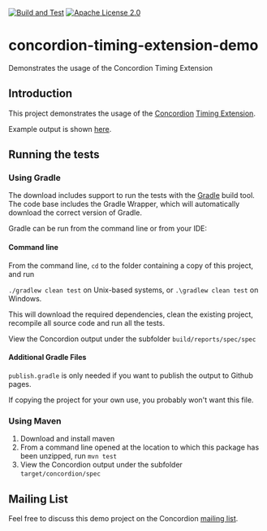 [![Build and Test](https://github.com/concordion/concordion-timing-extension-demo/actions/workflows/ci.yml/badge.svg)](https://github.com/concordion/concordion-timing-extension-demo/actions/workflows/ci.yml)
[![Apache License 2.0](https://img.shields.io/badge/license-Apache%202.0-blue.svg)](http://www.apache.org/licenses/LICENSE-2.0.html)

# concordion-timing-extension-demo

Demonstrates the usage of the Concordion Timing Extension

## Introduction
This project demonstrates the usage of the [Concordion](https://concordion.org) [Timing Extension](https://github.com/concordion/concordion-timing-extension).

Example output is shown [here](https://concordion.github.io/concordion-timing-extension-demo/spec/spec/Main.html). 

## Running the tests

### Using Gradle
The download includes support to run the tests with the [Gradle](http://www.gradle.org/) build tool. The code base includes the Gradle Wrapper, which will automatically download the correct version of Gradle. 

Gradle can be run from the command line or from your IDE:

#### Command line
From the command line, `cd` to the folder containing a copy of this project, and run 

  `./gradlew clean test` on Unix-based systems, or 
  `.\gradlew clean test` on Windows.

This will download the required dependencies, clean the existing project, recompile all source code and run all the tests. 

View the Concordion output under the subfolder `build/reports/spec/spec`

#### Additional Gradle Files
`publish.gradle` is only needed if you want to publish the output to Github pages.

If copying the project for your own use, you probably won't want this file.

### Using Maven

1. Download and install maven
2. From a command line opened at the location to which this package has been unzipped, run `mvn test`
3. View the Concordion output under the subfolder `target/concordion/spec`

## Mailing List
Feel free to discuss this demo project on the Concordion [mailing list](https://groups.google.com/d/forum/concordion).
